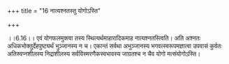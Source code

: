 +++
title = "16 नात्यश्नतस्तु योगोऽस्ति"

+++
  
  
।।6.16।। एवं योगफलमुक्त्वा तस्य स्थित्यर्थमाहारादिकमाह नात्यश्नतस्त्विति।
अति अश्नतः अधिकभोक्तुर्देहपुष्ट्यर्थं भुञ्जानस्य न च। एकान्तं सर्वथा
अभुञ्जानस्य भगवत्स्वरूपमज्ञात्वा उपवासं कुर्वतः अतिस्वप्नशीलस्य
निद्राशीलस्य सर्वविस्मरणैकस्वभावस्य जाग्रतश्च न चैव योगो
मत्संयोगोऽस्ति।  
  
